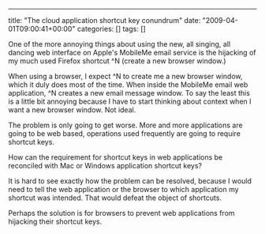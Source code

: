 ---
title: "The cloud application shortcut key conundrum"
date: "2009-04-01T09:00:41+00:00"
categories: []
tags: []

One of the more annoying things about using the new, all singing, all dancing web interface on Apple's MobileMe email service is the hijacking of my much used Firefox shortcut ^N (create a new browser window.)

When using a browser, I expect ^N to create me a new browser window, which it duly does most of the time. When inside the MobileMe email web application, ^N creates a new email message window. To say the least this is a little bit annoying because I have to start thinking about context when I want a new browser window. Not ideal.

The problem is only going to get worse. More and more applications are going to be web based, operations used frequently are going to require shortcut keys.

How can the requirement for shortcut keys in web applications be reconciled with Mac or Windows application shortcut keys?

It is hard to see exactly how the problem can be resolved, because I would need to tell the web application or the browser to which application my shortcut was intended. That would defeat the object of shortcuts.

Perhaps the solution is for browsers to prevent web applications from hijacking their shortcut keys.
